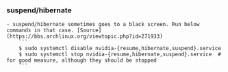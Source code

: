 ### suspend/hibernate
    - suspend/hibernate sometimes goes to a black screen. Run below commands in that case. [Source](https://bbs.archlinux.org/viewtopic.php?id=271933)
        ```
        $ sudo systemctl disable nvidia-{resume,hibernate,suspend}.service
        $ sudo systemctl stop nvidia-{resume,hibernate,suspend}.service  # for good measure, although they should be stopped
        ```
